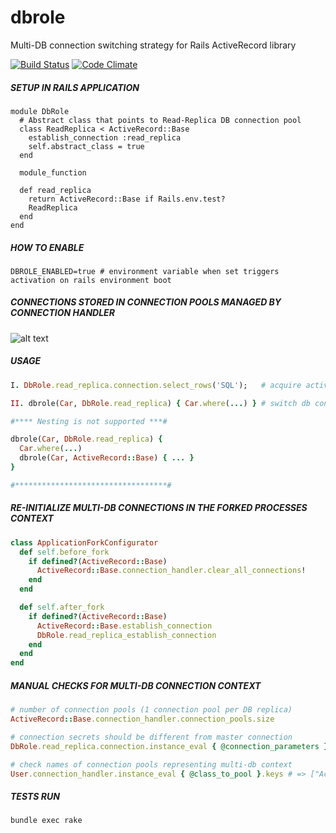 # dbrole
Multi-DB connection switching strategy for Rails ActiveRecord library

[![Build Status](https://travis-ci.org/ipoval/dbrole.svg?branch=master)](https://travis-ci.org/ipoval/dbrole)
[![Code Climate](https://codeclimate.com/github/ipoval/dbrole/badges/gpa.svg)](https://codeclimate.com/github/ipoval/dbrole)

##### SETUP IN RAILS APPLICATION
```
module DbRole
  # Abstract class that points to Read-Replica DB connection pool
  class ReadReplica < ActiveRecord::Base
    establish_connection :read_replica
    self.abstract_class = true
  end

  module_function

  def read_replica
    return ActiveRecord::Base if Rails.env.test?
    ReadReplica
  end
end
```

##### HOW TO ENABLE
```
DBROLE_ENABLED=true # environment variable when set triggers activation on rails environment boot
```

##### CONNECTIONS STORED IN CONNECTION POOLS MANAGED BY CONNECTION HANDLER
![alt text](../master/assets/ar-connections-diagram.png "")

##### USAGE
```ruby
I. DbRole.read_replica.connection.select_rows('SQL');   # acquire active connection from replica connection pool

II. dbrole(Car, DbRole.read_replica) { Car.where(...) } # switch db connection pool for Car klass mapping

#**** Nesting is not supported ***#

dbrole(Car, DbRole.read_replica) {
  Car.where(...)
  dbrole(Car, ActiveRecord::Base) { ... }
}

#**********************************#
```

##### RE-INITIALIZE MULTI-DB CONNECTIONS IN THE FORKED PROCESSES CONTEXT
```ruby
class ApplicationForkConfigurator
  def self.before_fork
    if defined?(ActiveRecord::Base)
      ActiveRecord::Base.connection_handler.clear_all_connections!
    end
  end

  def self.after_fork
    if defined?(ActiveRecord::Base)
      ActiveRecord::Base.establish_connection
      DbRole.read_replica_establish_connection
    end
  end
end
```

##### MANUAL CHECKS FOR MULTI-DB CONNECTION CONTEXT
```ruby
# number of connection pools (1 connection pool per DB replica)
ActiveRecord::Base.connection_handler.connection_pools.size

# connection secrets should be different from master connection
DbRole.read_replica.connection.instance_eval { @connection_parameters }

# check names of connection pools representing multi-db context
User.connection_handler.instance_eval { @class_to_pool }.keys # => ["ActiveRecord::Base", "ReadReplica"]
```

##### TESTS RUN
```
bundle exec rake
```
